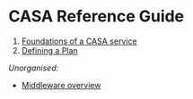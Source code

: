 # CASA Reference Guide

1. [Foundations of a CASA service](docs/guides/1-foundations.md)
2. [Defining a Plan](docs/guides/2-plan.md)

_Unorganised:_

* [Middleware overview](doocs/guides/0-middleware.md)
